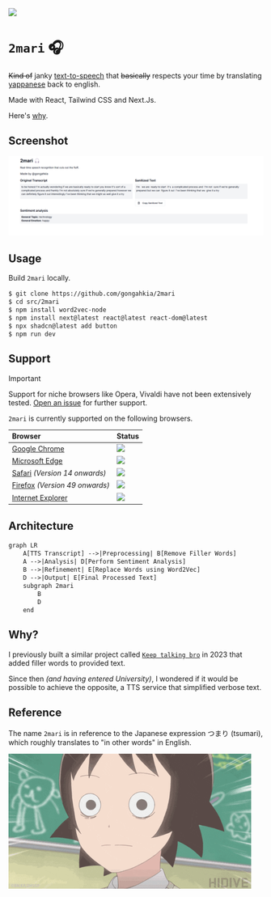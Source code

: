 [![](https://img.shields.io/badge/2mari_1.0.0-passing-green)](https://github.com/gongahkia/2mari/releases/tag/1.0.0) 

# `2mari` 🎧

<del>Kind of</del> janky [text-to-speech](https://dictionary.cambridge.org/dictionary/english/text-to-speech) that <del>basically</del> respects your time by translating [yappanese](https://www.urbandictionary.com/define.php?term=yappanese) back to english.

Made with React, Tailwind CSS and Next.Js.

Here's [why](#why).

## Screenshot

![](./asset/reference/jank.png)

## Usage

Build `2mari` locally.

```console
$ git clone https://github.com/gongahkia/2mari
$ cd src/2mari
$ npm install word2vec-node
$ npm install next@latest react@latest react-dom@latest
$ npx shadcn@latest add button 
$ npm run dev
```

## Support

> [!IMPORTANT]  
> Support for niche browsers like Opera, Vivaldi have not been extensively tested. [Open an issue](https://github.com/gongahkia/2mari/issues) for further support.  

`2mari` is currently supported on the following browsers.

| Browser | Status | 
| :--- | :--- | 
| [Google Chrome](https://www.google.com/intl/en_sg/chrome/) | ![](https://img.shields.io/badge/Status-Up-brightgreen) | 
| [Microsoft Edge](https://www.microsoft.com/en-us/edge?ep=0&form=MA13T3&es=176&cs=578062562) | ![](https://img.shields.io/badge/Status-Up-brightgreen) | 
| [Safari](https://www.apple.com/sg/safari/) *(Version 14 onwards)* | ![](https://img.shields.io/badge/Status-Partial-orange) | 
| [Firefox](https://www.mozilla.org/en-US/firefox/new/) *(Version 49 onwards)* | ![](https://img.shields.io/badge/Status-Partial-orange) | 
| [Internet Explorer](https://support.microsoft.com/en-us/windows/internet-explorer-downloads-d49e1f0d-571c-9a7b-d97e-be248806ca70) | ![](https://img.shields.io/badge/Status-Unsupported-red) | 

## Architecture

```mermaid
graph LR
    A[TTS Transcript] -->|Preprocessing| B[Remove Filler Words]
    A -->|Analysis| D[Perform Sentiment Analysis]
    B -->|Refinement| E[Replace Words using Word2Vec]
    D -->|Output| E[Final Processed Text]
    subgraph 2mari
        B
        D
    end
```

## Why?

I previously built a similar project called [`Keep talking bro`](https://github.com/gongahkia/the-sandbox/tree/main/javascript/keepTalkingBro) in 2023 that added filler words to provided text.   

Since then *(and having entered University)*, I wondered if it would be possible to achieve the opposite, a TTS service that simplified verbose text.

## Reference

The name `2mari` is in reference to the Japanese expression つまり (tsumari), which roughly translates to "in other words" in English. 

![](./asset/logo/wait.gif)
